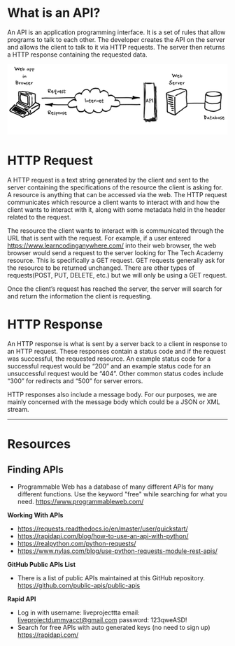 # What is an API?
An API is an application programming interface. It is a set of rules that allow programs to talk to each other. The developer creates the API on the server and allows the client to talk to it via HTTP requests. The server then returns a HTTP response containing the requested data.

![image.png](/.attachments/image-b3e03ebf-9480-494b-9d90-71dd01a08e30.png)

# HTTP Request
A HTTP request is a text string generated by the client and sent to the server containing the specifications of the resource the client is asking for. A resource is anything that can be accessed via the web. The HTTP request communicates which resource a client wants to interact with and how the client wants to interact with it, along with some metadata held in the header related to the request.

The resource the client wants to interact with is communicated through the URL that is sent with the request. For example, if a user entered https://www.learncodinganywhere.com/ into their web browser, the web browser would send a request to the server looking for The Tech Academy resource. This is specifically a GET request. GET requests generally ask for the resource to be returned unchanged. There are other types of requests(POST, PUT, DELETE, etc.) but we will only be using a GET request.

Once the client’s request has reached the server, the server will search for and return the information the client is requesting. 

# HTTP Response
An HTTP response is what is sent by a server back to a client in response to an HTTP request. These responses contain a status code and if the request was successful, the requested resource. An example status code for a successful request would be “200” and an example status code for an unsuccessful request would be “404”. Other common status codes include “300” for redirects and “500” for server errors.

HTTP responses also include a message body. For our purposes, we are mainly concerned with the message body which could be a JSON or XML stream.

--- 

# Resources
## **Finding APIs**

- Programmable Web has a database of many different APIs for many different functions. Use the keyword "free" while searching for what you need. 
https://www.programmableweb.com/

**Working With APIs**
- https://requests.readthedocs.io/en/master/user/quickstart/
- https://rapidapi.com/blog/how-to-use-an-api-with-python/
- https://realpython.com/python-requests/
- https://www.nylas.com/blog/use-python-requests-module-rest-apis/

**GitHub Public APIs List**
- There is a list of public APIs maintained at this GitHub repository. https://github.com/public-apis/public-apis

**Rapid API**
- Log in with username: liveprojecttta email: liveprojectdummyacct@gmail.com password: 123qweASD!
- Search for free APIs with auto generated keys (no need to sign up)
https://rapidapi.com/
